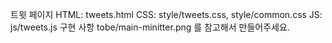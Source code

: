 트윗 페이지
HTML: tweets.html
CSS: style/tweets.css, style/common.css
JS: js/tweets.js
구현 사항
tobe/main-minitter.png 를 참고해서 만들어주세요.